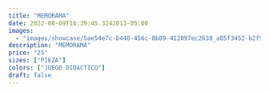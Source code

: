 ```yaml
---
title: "MEMORAMA"
date: 2022-08-09T16:39:45.3242013-05:00
images:
  - "images/showcase/5ae54e7c-b448-456c-8b89-412097ec2638_a85f3452-b2f9-4be7-a668-e3ba7722ae0f.webp"
description: "MEMORAMA"
price: "25"
sizes: ["PIEZA"]
colors: ["JUEGO DIDACTICO"]
draft: false
---
```

